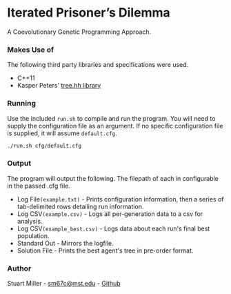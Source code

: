 # Iterated Prisoner’s Dilemma

A Coevolutionary Genetic Programming Approach.

### Makes Use of

The following third party libraries and specifications were used.

* C++11
* Kasper Peters' [tree.hh library](http://tree.phi-sci.com/index.html)

### Running

Use the included ```run.sh``` to compile and run the program. You will need to supply the configuration file as an argument. If no specific configuration file is supplied, it will assume ```default.cfg```.

```bash
./run.sh cfg/default.cfg
```

### Output

The program will output the following. The filepath of each in configurable in the passed .cfg file.

* Log File```(example.txt)``` - Prints configuration information, then a series of tab-delimited rows detailing run information.
* Log CSV```(example.csv)``` - Logs all per-generation data to a csv for analysis.
* Log CSV```(example_best.csv)``` - Logs data about each run's final best population.
* Standard Out - Mirrors the logfile.
* Solution File - Prints the best agent's tree in pre-order format.

### Author

Stuart Miller - sm67c@mst.edu - [Github](https://github.com/stewythe1st)